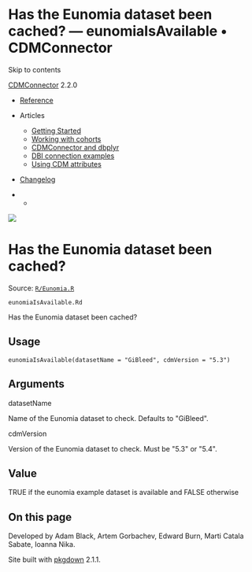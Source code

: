 # Has the Eunomia dataset been cached? — eunomiaIsAvailable • CDMConnector

Skip to contents

[CDMConnector](../index.html) 2.2.0

  * [Reference](../reference/index.html)
  * Articles
    * [Getting Started](../articles/a01_getting-started.html)
    * [Working with cohorts](../articles/a02_cohorts.html)
    * [CDMConnector and dbplyr](../articles/a03_dbplyr.html)
    * [DBI connection examples](../articles/a04_DBI_connection_examples.html)
    * [Using CDM attributes](../articles/a06_using_cdm_attributes.html)
  * [Changelog](../news/index.html)


  *   * [](https://github.com/darwin-eu/CDMConnector/)



![](../logo.png)

# Has the Eunomia dataset been cached?

Source: [`R/Eunomia.R`](https://github.com/darwin-eu/CDMConnector/blob/HEAD/R/Eunomia.R)

`eunomiaIsAvailable.Rd`

Has the Eunomia dataset been cached?

## Usage
    
    
    eunomiaIsAvailable(datasetName = "GiBleed", cdmVersion = "5.3")

## Arguments

datasetName
    

Name of the Eunomia dataset to check. Defaults to "GiBleed".

cdmVersion
    

Version of the Eunomia dataset to check. Must be "5.3" or "5.4".

## Value

TRUE if the eunomia example dataset is available and FALSE otherwise

## On this page

Developed by Adam Black, Artem Gorbachev, Edward Burn, Marti Catala Sabate, Ioanna Nika.

Site built with [pkgdown](https://pkgdown.r-lib.org/) 2.1.1.
